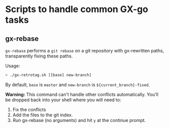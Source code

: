 # Scripts to handle common GX-go tasks

## gx-rebase

`gx-rebase` performs a `git rebase` on a git repository with gx-rewritten paths,
transparently fixing these paths.

Usage:

```sh
> ./gx-retrotag.sh [[base] new-branch]
```

By default, `base` is `master` and `new-branch` is `${current_branch}-fixed`.

**Warning:** This command can't handle other conflicts automatically. You'll be
dropped back into your shell where you will need to:

1. Fix the conflicts
2. Add the files to the git index.
3. Run gx-rebase (no arguments) and hit `y` at the continue prompt.
